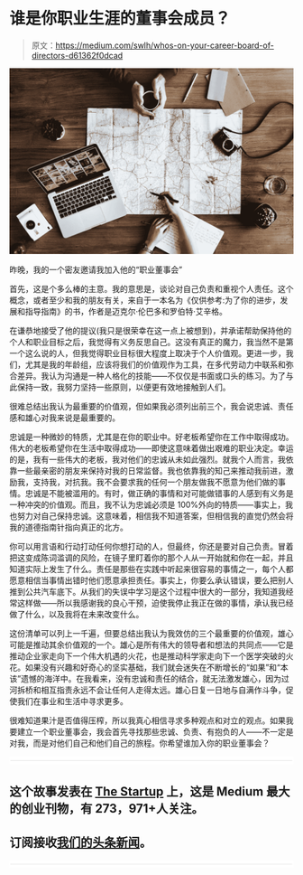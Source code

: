# 谁是你职业生涯的董事会成员？

> 原文：<https://medium.com/swlh/whos-on-your-career-board-of-directors-d61362f0dcad>

![](img/98c227f9c2fe9a6caca021892fe2ea28.png)

昨晚，我的一个密友邀请我加入他的“职业董事会”

首先，这是个多么棒的主意。我的意思是，谈论对自己负责和重视个人责任。这个概念，或者至少和我的朋友有关，来自于一本名为《仅供参考:为了你的进步，发展和指导指南》的书，作者是迈克尔·伦巴多和罗伯特·艾辛格。

在谦恭地接受了他的提议(我只是很荣幸在这一点上被想到)，并承诺帮助保持他的个人和职业目标之后，我觉得有义务反思自己。这没有真正的魔力，我当然不是第一个这么说的人，但我觉得职业目标很大程度上取决于个人价值观。更进一步，我们，尤其是我的年龄组，应该将我们的价值观作为工具，在多代劳动力中联系和弥合差异。我认为沟通是一种人格化的技能——不仅仅是书面或口头的练习。为了与此保持一致，我努力坚持一些原则，以便更有效地接触到人们。

很难总结出我认为最重要的价值观，但如果我必须列出前三个，我会说忠诚、责任感和雄心对我来说是最重要的。

忠诚是一种微妙的特质，尤其是在你的职业中。好老板希望你在工作中取得成功。伟大的老板希望你在生活中取得成功——即使这意味着做出艰难的职业决定。幸运的是，我有一些伟大的老板，我对他们的忠诚从未如此强烈。就我个人而言，我依靠一些最亲密的朋友来保持对我的日常监督。我也依靠我的知己来推动我前进，激励我，支持我，对抗我。我不会要求我的任何一个朋友做我不愿意为他们做的事情。忠诚是不能被滥用的。有时，做正确的事情和对可能做错事的人感到有义务是一种冲突的价值观。而且，我不认为忠诚必须是 100%外向的特质——事实上，我也努力对自己保持忠诚。这意味着，相信我不知道答案，但相信我的直觉仍然会将我的道德指南针指向真正的北方。

你可以用言语和行动打动任何你想打动的人，但最终，你还是要对自己负责。冒着把这变成陈词滥调的风险，在镜子里盯着你的那个人从一开始就和你在一起，并且知道实际上发生了什么。责任是那些在实践中听起来很容易的事情之一，每个人都愿意相信当事情出错时他们愿意承担责任。事实上，你要么承认错误，要么把别人推到公共汽车底下。从我们的失误中学习是这个过程中很大的一部分，我知道我经常这样做——所以我感谢我的良心干预，迫使我停止我正在做的事情，承认我已经做了什么，以及我将在未来改变什么。

这份清单可以列上一千遍，但要总结出我认为我效仿的三个最重要的价值观，雄心可能是推动其余价值观的一个。雄心是所有伟大的领导者和想法的共同点——它是推动企业家走向下一个伟大机遇的火花，也是推动科学家走向下一个医学突破的火花。如果没有兴趣和好奇心的坚实基础，我们就会迷失在不断增长的“如果”和“本该”遗憾的海洋中。在我看来，没有忠诚和责任的结合，就无法激发雄心，因为过河拆桥和相互指责永远不会让任何人走得太远。雄心日复一日地与自满作斗争，促使我们在事业和生活中寻求更多。

很难知道果汁是否值得压榨，所以我真心相信寻求多种观点和对立的观点。如果我要建立一个职业董事会，我会首先寻找那些忠诚、负责、有抱负的人——不一定是对我，而是对他们自己和他们自己的旅程。你希望谁加入你的职业董事会？

![](img/731acf26f5d44fdc58d99a6388fe935d.png)

## 这个故事发表在 [The Startup](https://medium.com/swlh) 上，这是 Medium 最大的创业刊物，有 273，971+人关注。

## 订阅接收[我们的头条新闻](http://growthsupply.com/the-startup-newsletter/)。

![](img/731acf26f5d44fdc58d99a6388fe935d.png)